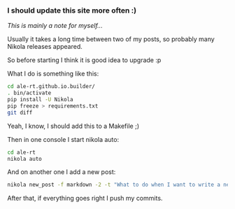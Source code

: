 ### I should update this site more often :)

*This is mainly a note for myself...*

Usually it takes a long time between two of my posts,
so probably many Nikola releases appeared.

So before starting I think it is good idea to upgrade :p

What I do is something like this:

```bash
cd ale-rt.github.io.builder/
. bin/activate
pip install -U Nikola
pip freeze > requirements.txt
git diff
```

Yeah, I know, I should add this to a Makefile ;)

Then in one console I start nikola auto:

```bash
cd ale-rt
nikola auto
```

And on another one I add a new post:
```bash
nikola new_post -f markdown -2 -t "What to do when I want to write a new blog post"
```

After that, if everything goes right I push my commits.
